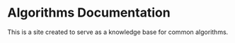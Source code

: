 # Algorithms Documentation

This is a site created to serve as a knowledge base for common algorithms.